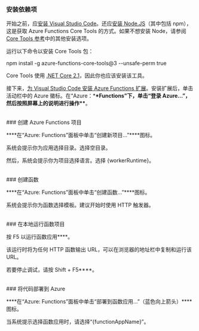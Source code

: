 ### 安装依赖项

开始之前，应<a href="https://go.microsoft.com/fwlink/?linkid=2016593" target="_blank">安装 Visual Studio Code</a>。还应<a href="https://go.microsoft.com/fwlink/?linkid=2016195" target="_blank">安装 Node.JS</a>（其中包括 npm），这是获取 Azure Functions Core Tools 的方式。如果不想安装 Node，请参阅 <a href="https://go.microsoft.com/fwlink/?linkid=2016192" target="_blank">Core Tools 参考</a>中的其他安装选项。

运行以下命令以安装 Core Tools 包：

<MarkdownHighlighter>npm install -g azure-functions-core-tools@3 --unsafe-perm true</MarkdownHighlighter>

Core Tools 使用 <a href="https://go.microsoft.com/fwlink/?linkid=2016373" target="_blank">.NET Core 2.1</a>，因此你也应该安装该工具。

接下来，<a href="https://go.microsoft.com/fwlink/?linkid=2016800" target="_blank">为 Visual Studio Code 安装 Azure Functions 扩展</a>。安装扩展后，单击活动栏中的 Azure 徽标。在“Azure：\***\*Functions”下，单击“登录 Azure...”，然后按照屏幕上的说明进行操作\*\***。

<br/>
### 创建 Azure Functions 项目

\***\*在“Azure: Functions”面板中单击“创建新项目…”\*\***图标。

系统会提示你为应用选择目录。选择空目录。

然后，系统会提示你为项目选择语言。选择 {workerRuntime}。

<br/>
### 创建函数

\***\*在“Azure: Functions”面板中单击“创建函数…”\*\***图标。

系统会提示你为函数选择模板。建议开始时使用 HTTP 触发器。

<br/>
### 在本地运行函数项目

按 F5 以运行函数应用\*\*\*\*。

该运行时将为任何 HTTP 函数输出 URL，可以在浏览器的地址栏中复制和运行该 URL。

若要停止调试，请按 Shift + F5\*\*\*\*。

<br/>
### 将代码部署到 Azure

\***\*在“Azure: Functions”面板中单击“部署到函数应用…”（蓝色向上箭头）\*\***图标。

当系统提示选择函数应用时，请选择“{functionAppName}”。
